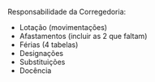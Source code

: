 Responsabilidade da Corregedoria:
- Lotação (movimentações)
- Afastamentos (incluir as 2 que faltam)
- Férias (4 tabelas)
- Designações
- Substituições
- Docência